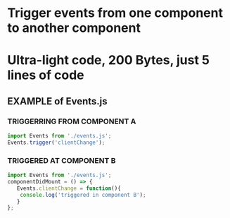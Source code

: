
# Trigger events from one component to another component
# Ultra-light code, 200 Bytes, just 5 lines of code


## EXAMPLE of Events.js

### TRIGGERRING FROM COMPONENT A

```js
import Events from './events.js';
Events.trigger('clientChange');
```




### TRIGGERED AT COMPONENT B

```js
import Events from './events.js';
componentDidMount = () => {
   Events.clientChange = function(){
   	console.log('triggered in component B');
   }
};
```
